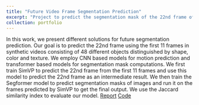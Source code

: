 ```yaml
---
title: "Future Video Frame Segmentation Prediction"
excerpt: "Project to predict the segmentation mask of the 22nd frame of a video using the first 11 frames<br/><img src='/images/Future_Segmentation_Prediction.png'>"
collection: portfolio
---
```


In this work, we present different solutions for future segmentation prediction. Our goal is to predict the 22nd frame using the first 11 frames in synthetic videos consisting of 48 different 
objects distinguished by shape, color and texture. We employ CNN based models for motion prediction and transformer based models for segmentation mask computations. We first train SimVP to 
predict the 22nd frame from the first 11 frames and use this model to predict the 22nd frame as an intermediate result. We then train the Segformer model to predict segmentation masks of images 
and run it on the frames predicted by SimVP to get the final output. We use the Jaccard similarity index to evaluate our model. 
[Report](https://drive.google.com/file/d/1V2Es7hxqr4Xz4NaXwPqecYN1V652BbOe/view?usp=sharing) [Code](https://github.com/anirudh28/Video-Frame-Prediction)
